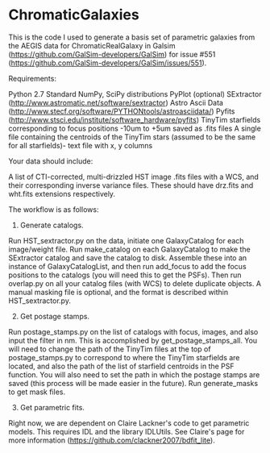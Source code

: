 # ChromaticGalaxies

This is the code I used to generate a basis set of parametric galaxies from the AEGIS data for ChromaticRealGalaxy in Galsim (https://github.com/GalSim-developers/GalSim) for issue #551 (https://github.com/GalSim-developers/GalSim/issues/551). 

Requirements:

Python 2.7
Standard NumPy, SciPy distributions
PyPlot (optional)
SExtractor (http://www.astromatic.net/software/sextractor)
Astro Ascii Data (http://www.stecf.org/software/PYTHONtools/astroasciidata/)
Pyfits (http://www.stsci.edu/institute/software_hardware/pyfits)
TinyTim starfields corresponding to focus positions -10um to +5um saved as .fits files
A single file containing the centroids of the TinyTim stars (assumed to be the same for all starfields)- text file with x, y columns

Your data should include:

A list of CTI-corrected, multi-drizzled HST image .fits files with a WCS, and their corresponding inverse variance files. These should have drz.fits and wht.fits extensions respectively. 

The workflow is as follows:

1. Generate catalogs.

Run HST_sextractor.py on the data, initiate one GalaxyCatalog for each image/weight file. Run make_catalog on each GalaxyCatalog to make the SExtractor catalog and save the catalog to disk. Assemble these into an instance of GalaxyCatalogList, and then run add_focus to add the focus positions to the catalogs (you will need this to get the PSFs). Then run overlap.py on all your catalog files (with WCS) to delete duplicate objects. A manual masking file is optional, and the format is described within HST_sextractor.py. 

2. Get postage stamps.

Run postage_stamps.py on the list of catalogs with focus, images, and also input the filter in nm. This is accomplished by get_postage_stamps_all. You will need to change the path of the TinyTim files at the top of postage_stamps.py to correspond to where the TinyTim starfields are located, and also the path of the list of starfield centroids in the PSF function. You will also need to set the path in which the postage stamps are saved (this process will be made easier in the future). Run generate_masks to get mask files. 

3. Get parametric fits.

Right now, we are dependent on Claire Lackner's code to get parametric models. This requires IDL and the library IDLUtils. See Claire's page for more information (https://github.com/clackner2007/bdfit_lite).
